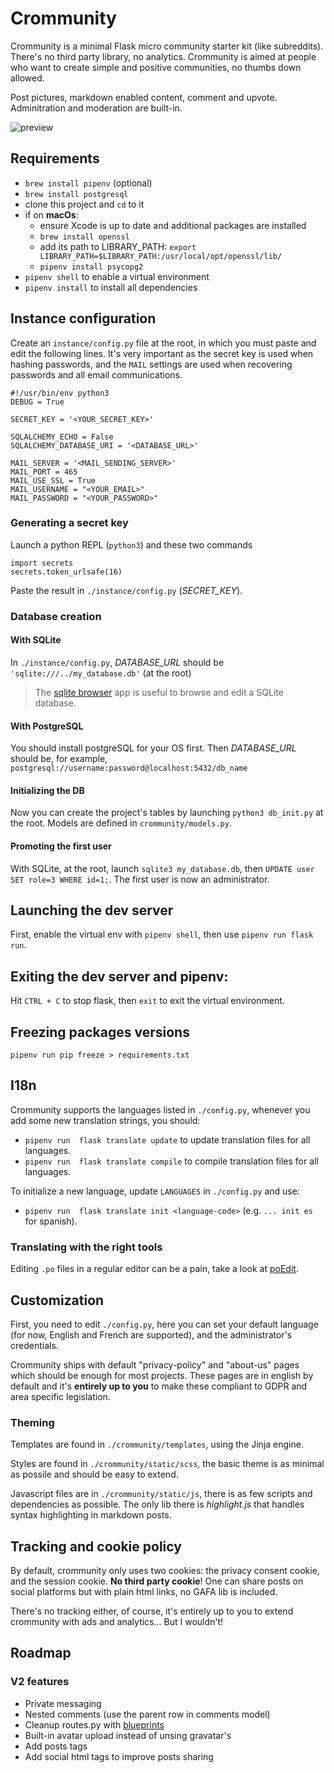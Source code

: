 # Crommunity

Crommunity is a minimal Flask micro community starter kit (like subreddits). There's no third party library, no analytics. Crommunity is aimed at people who want to create simple and positive communities, no thumbs down allowed.

Post pictures, markdown enabled content, comment and upvote. Adminitration and moderation are built-in.

![preview](https://image.noelshack.com/fichiers/2020/43/3/1603293184-crommunity.png)

## Requirements

- `brew install pipenv` (optional)
- `brew install postgresql`
- clone this project and `cd` to it
- if on **macOs**:
  - ensure Xcode is up to date and additional packages are installed
  - `brew install openssl`
  - add its path to LIBRARY_PATH: `export LIBRARY_PATH=$LIBRARY_PATH:/usr/local/opt/openssl/lib/`
  - `pipenv install psycopg2`
- `pipenv shell` to enable a virtual environment
- `pipenv install` to install all dependencies

## Instance configuration

Create an `instance/config.py` file at the root, in which you must paste and edit the following lines. It's very important as the secret key is used when hashing passwords, and the `MAIL` settings are used when recovering passwords and all email communications.

```
#!/usr/bin/env python3
DEBUG = True

SECRET_KEY = '<YOUR_SECRET_KEY>'

SQLALCHEMY_ECHO = False
SQLALCHEMY_DATABASE_URI = '<DATABASE_URL>'

MAIL_SERVER = '<MAIL_SENDING_SERVER>'
MAIL_PORT = 465
MAIL_USE_SSL = True
MAIL_USERNAME = "<YOUR_EMAIL>"
MAIL_PASSWORD = "<YOUR_PASSWORD>"
```

### Generating a secret key

Launch a python REPL (`python3`) and these two commands

```
import secrets
secrets.token_urlsafe(16)
```

Paste the result in `./instance/config.py` (*SECRET_KEY*).

### Database creation

#### With SQLite

In `./instance/config.py`, *DATABASE_URL* should be `'sqlite:///../my_database.db'` (at the root)

> The [sqlite browser](https://sqlitebrowser.org) app is useful to browse and edit a SQLite database.

#### With PostgreSQL

You should install postgreSQL for your OS first. Then *DATABASE_URL* should be, for example, `postgresql://username:password@localhost:5432/db_name`

#### Initializing the DB

Now you can create the project's tables by launching `python3 db_init.py` at the root. Models are defined in `crommunity/models.py`.

#### Promoting the first user

With SQLite, at the root, launch `sqlite3 my_database.db`, then `UPDATE user SET role=3 WHERE id=1;`. The first user is now an administrator.

## Launching the dev server

First, enable the virtual env with `pipenv shell`, then use `pipenv run flask run`.

## Exiting the dev server and pipenv:

Hit `CTRL + C` to stop flask, then `exit` to exit the virtual environment.

## Freezing packages versions

`pipenv run pip freeze > requirements.txt`

## I18n

Crommunity supports the languages listed in `./config.py`, whenever you add some new translation strings, you should:

- `pipenv run  flask translate update` to update translation files for all languages.
- `pipenv run  flask translate compile` to compile translation files for all languages.

To initialize a new language, update `LANGUAGES` in `./config.py` and use:

- `pipenv run  flask translate init <language-code>` (e.g. `... init es` for spanish).

### Translating with the right tools

Editing `.po` files in a regular editor can be a pain, take a look at [poEdit](https://poedit.net).

## Customization

First, you need to edit `./config.py`, here you can set your default language (for now, English and French are supported), and the administrator's credentials.

Crommunity ships with default "privacy-policy" and "about-us" pages which should be enough for most projects. These pages are in english by default and it's **entirely up to you** to make these compliant to GDPR and area specific legislation.

### Theming

Templates are found in `./crommunity/templates`, using the Jinja engine.

Styles are found in `./crommunity/static/scss`, the basic theme is as minimal as possile and should be easy to extend.

Javascript files are in `./crommunity/static/js`, there is as few scripts and dependencies as possible. The only lib there is _highlight.js_ that handles syntax highlighting in markdown posts.

## Tracking and cookie policy

By default, crommunity only uses two cookies: the privacy consent cookie, and the session cookie. **No third party cookie**! One can share posts on social platforms but with plain html links, no GAFA lib is included.

There's no tracking either, of course, it's entirely up to you to extend crommunity with ads and analytics... But I wouldn't!

## Roadmap

### V2 features

- Private messaging
- Nested comments (use the parent row in comments model)
- Cleanup routes.py with [blueprints](https://flask.palletsprojects.com/en/1.1.x/blueprints)
- Built-in avatar upload instead of unsing gravatar's
- Add posts tags
- Add social html tags to improve posts sharing
